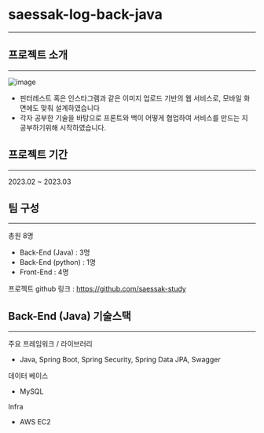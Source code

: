# saessak-log-back-java

--- 
## 프로젝트 소개

---
![image](https://user-images.githubusercontent.com/111469930/224657117-a98af8fb-a1f2-464b-bfeb-1aaee72f94ac.png)


- 핀터레스트 혹은 인스타그램과 같은 이미지 업로드 기반의 웹 서비스로, 모바일 화면에도 맞춰 설계하였습니다
- 각자 공부한 기술을 바탕으로 프론트와 백이 어떻게 협업하여 서비스를 만드는 지 공부하기위해 시작하였습니다.

## 프로젝트 기간

---
2023.02 ~ 2023.03

##  팀 구성

---

총원 8명

- Back-End (Java) : 3명
- Back-End (python) : 1명
- Front-End : 4명

프로젝트 github 링크 : https://github.com/saessak-study

## Back-End (Java) 기술스택

---

주요 프레임워크 / 라이브러리
- Java, Spring Boot, Spring Security, Spring Data JPA, Swagger

데이터 베이스
- MySQL

Infra
- AWS EC2


